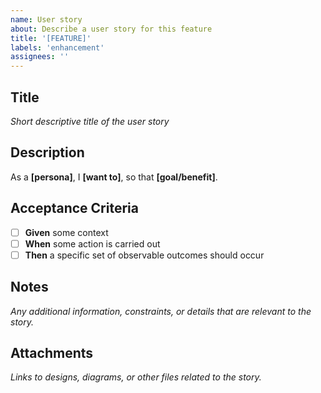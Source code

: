 ```yaml
---
name: User story
about: Describe a user story for this feature
title: '[FEATURE]'
labels: 'enhancement'
assignees: ''
---
```


## Title
*Short descriptive title of the user story*

## Description
As a **[persona]**, I **[want to]**, so that **[goal/benefit]**.

## Acceptance Criteria
- [ ] **Given** some context
- [ ] **When** some action is carried out
- [ ] **Then** a specific set of observable outcomes should occur

## Notes
*Any additional information, constraints, or details that are relevant to the story.*

## Attachments
*Links to designs, diagrams, or other files related to the story.*

